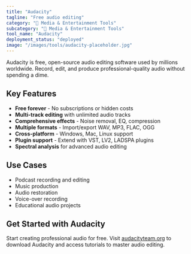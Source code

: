 ```yaml
---
title: "Audacity"
tagline: "Free audio editing"
category: "🎵 Media & Entertainment Tools"
subcategory: "🎵 Media & Entertainment Tools"
tool_name: "Audacity"
deployment_status: "deployed"
image: "/images/tools/audacity-placeholder.jpg"
---
```

Audacity is free, open-source audio editing software used by millions worldwide. Record, edit, and produce professional-quality audio without spending a dime.

## Key Features

- **Free forever** - No subscriptions or hidden costs
- **Multi-track editing** with unlimited audio tracks
- **Comprehensive effects** - Noise removal, EQ, compression
- **Multiple formats** - Import/export WAV, MP3, FLAC, OGG
- **Cross-platform** - Windows, Mac, Linux support
- **Plugin support** - Extend with VST, LV2, LADSPA plugins
- **Spectral analysis** for advanced audio editing

## Use Cases

- Podcast recording and editing
- Music production
- Audio restoration
- Voice-over recording
- Educational audio projects

## Get Started with Audacity

Start creating professional audio for free. Visit [audacityteam.org](https://www.audacityteam.org) to download Audacity and access tutorials to master audio editing.